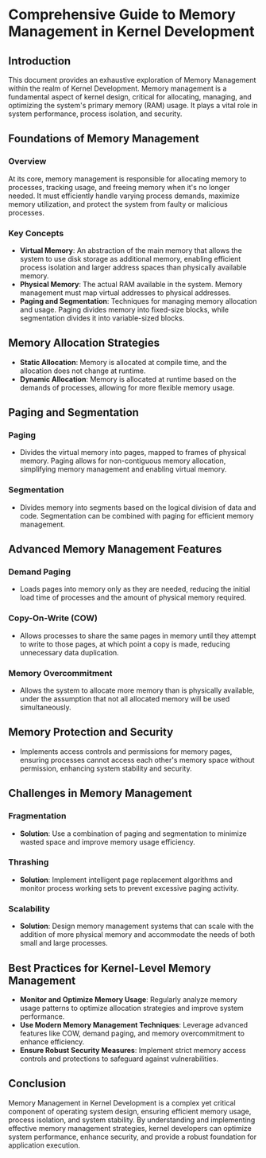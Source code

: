 # Comprehensive Guide to Memory Management in Kernel Development

## Introduction

This document provides an exhaustive exploration of Memory Management within the realm of Kernel Development. Memory management is a fundamental aspect of kernel design, critical for allocating, managing, and optimizing the system's primary memory (RAM) usage. It plays a vital role in system performance, process isolation, and security.

## Foundations of Memory Management

### Overview

At its core, memory management is responsible for allocating memory to processes, tracking usage, and freeing memory when it's no longer needed. It must efficiently handle varying process demands, maximize memory utilization, and protect the system from faulty or malicious processes.

### Key Concepts

- **Virtual Memory**: An abstraction of the main memory that allows the system to use disk storage as additional memory, enabling efficient process isolation and larger address spaces than physically available memory.
- **Physical Memory**: The actual RAM available in the system. Memory management must map virtual addresses to physical addresses.
- **Paging and Segmentation**: Techniques for managing memory allocation and usage. Paging divides memory into fixed-size blocks, while segmentation divides it into variable-sized blocks.

## Memory Allocation Strategies

- **Static Allocation**: Memory is allocated at compile time, and the allocation does not change at runtime.
- **Dynamic Allocation**: Memory is allocated at runtime based on the demands of processes, allowing for more flexible memory usage.

## Paging and Segmentation

### Paging

- Divides the virtual memory into pages, mapped to frames of physical memory. Paging allows for non-contiguous memory allocation, simplifying memory management and enabling virtual memory.

### Segmentation

- Divides memory into segments based on the logical division of data and code. Segmentation can be combined with paging for efficient memory management.

## Advanced Memory Management Features

### Demand Paging

- Loads pages into memory only as they are needed, reducing the initial load time of processes and the amount of physical memory required.

### Copy-On-Write (COW)

- Allows processes to share the same pages in memory until they attempt to write to those pages, at which point a copy is made, reducing unnecessary data duplication.

### Memory Overcommitment

- Allows the system to allocate more memory than is physically available, under the assumption that not all allocated memory will be used simultaneously.

## Memory Protection and Security

- Implements access controls and permissions for memory pages, ensuring processes cannot access each other's memory space without permission, enhancing system stability and security.

## Challenges in Memory Management

### Fragmentation

- **Solution**: Use a combination of paging and segmentation to minimize wasted space and improve memory usage efficiency.

### Thrashing

- **Solution**: Implement intelligent page replacement algorithms and monitor process working sets to prevent excessive paging activity.

### Scalability

- **Solution**: Design memory management systems that can scale with the addition of more physical memory and accommodate the needs of both small and large processes.

## Best Practices for Kernel-Level Memory Management

- **Monitor and Optimize Memory Usage**: Regularly analyze memory usage patterns to optimize allocation strategies and improve system performance.
- **Use Modern Memory Management Techniques**: Leverage advanced features like COW, demand paging, and memory overcommitment to enhance efficiency.
- **Ensure Robust Security Measures**: Implement strict memory access controls and protections to safeguard against vulnerabilities.

## Conclusion

Memory Management in Kernel Development is a complex yet critical component of operating system design, ensuring efficient memory usage, process isolation, and system stability. By understanding and implementing effective memory management strategies, kernel developers can optimize system performance, enhance security, and provide a robust foundation for application execution.
